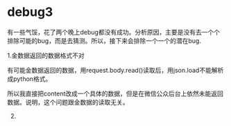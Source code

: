 # debug3

有一些气馁，花了两个晚上debug都没有成功。分析原因，主要是没有去一个个排除可能的bug，而是去猜测。所以，接下来会排除一个一个的潜在bug.

1.金数据返回的数据格式不对

有可能金数据返回的数据，用request.body.read()读取后，用json.load不能解析成python格式。

所以我直接把content改成一个具体的数据，但是在微信公众后台上依然未能返回数据。说明，这个问题跟金数据的读取无关。

2.